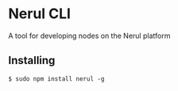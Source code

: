 # Nerul CLI
A tool for developing nodes on the Nerul platform

## Installing
```
$ sudo npm install nerul -g
```